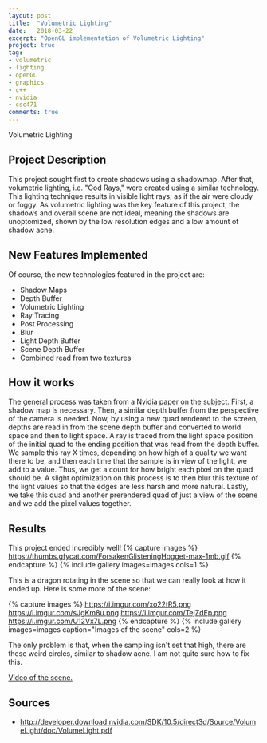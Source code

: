 ```yaml
---
layout: post
title:  "Volumetric Lighting"
date:   2018-03-22
excerpt: "OpenGL implementation of Volumetric Lighting"
project: true
tag:
- volumetric
- lighting
- openGL
- graphics
- c++
- nvidia
- csc471
comments: true
---
```


Volumetric Lighting

## Project Description

This project sought first to create shadows using a shadowmap. After that, volumetric lighting, i.e. "God Rays," were created using a similar technology. This lighting technique results in visible light rays, as if the air were cloudy or foggy. As volumetric lighting was the key feature of this project, the shadows and overall scene are not ideal, meaning the shadows are unoptomized, shown by the low resolution edges and a low amount of shadow acne.

## New Features Implemented
Of course, the new technologies featured in the project are:
* Shadow Maps
* Depth Buffer
* Volumetric Lighting
* Ray Tracing
* Post Processing
* Blur
* Light Depth Buffer
* Scene Depth Buffer
* Combined read from two textures

## How it works

The general process was taken from a [Nvidia paper on the subject](http://developer.download.nvidia.com/SDK/10.5/direct3d/Source/VolumeLight/doc/VolumeLight.pdf). First, a shadow map is necessary. Then, a similar depth buffer from the perspective of the camera is needed. Now, by using a new quad rendered to the screen, depths are read in from the scene depth buffer and converted to world space and then to light space. A ray is traced from the light space position of the initial quad to the ending position that was read from the depth buffer. We sample this ray X times, depending on how high of a quality we want there to be, and then each time that the sample is in view of the light, we add to a value. Thus, we get a count for how bright each pixel on the quad should be. A slight optimization on this process is to then blur this texture of the light values so that the edges are less harsh and more natural. Lastly, we take this quad and another prerendered quad of just a view of the scene and we add the pixel values together.

## Results
This project ended incredibly well!
{% capture images %}
	https://thumbs.gfycat.com/ForsakenGlisteningHogget-max-1mb.gif
{% endcapture %}
{% include gallery images=images cols=1 %}

This is a dragon rotating in the scene so that we can really look at how it ended up. Here is some more of the scene:

{% capture images %}
	https://i.imgur.com/xo22tR5.png
	https://i.imgur.com/sJgKm8u.png
	https://i.imgur.com/TejZdEp.png
    https://i.imgur.com/U12Vx7L.png
{% endcapture %}
{% include gallery images=images caption="Images of the scene" cols=2 %}</p>

The only problem is that, when the sampling isn't set that high, there are these weird circles, similar to shadow acne. I am not quite sure how to fix this.

[Video of the scene.](https://www.youtube.com/watch?v=FMcJD0R-rYQ)

## Sources

* http://developer.download.nvidia.com/SDK/10.5/direct3d/Source/VolumeLight/doc/VolumeLight.pdf
